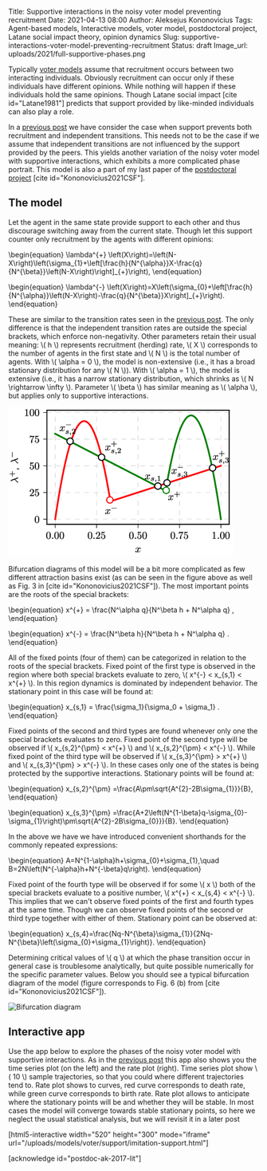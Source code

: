 Title: Supportive interactions in the noisy voter model preventing recruitment
Date: 2021-04-13 08:00
Author: Aleksejus Kononovicius
Tags: Agent-based models, Interactive models, voter model, postdoctoral project, Latane social impact theory, opinion dynamics
Slug: supportive-interactions-voter-model-preventing-recruitment
Status: draft
Image_url: uploads/2021/full-supportive-phases.png

Typically [voter models](/tag/voter-model/) assume that recruitment occurs
between two interacting individuals. Obviously recruitment can occur only if
these individuals have different opinions. While nothing will happen if
these individuals hold the same opinions. Though Latane social impact
[cite id="Latane1981"] predicts that support provided by like-minded
individuals can also play a role.

In a [previous post]({filename}/articles/2021/supportive-interactions-voter-model.md)
we have consider the case when support prevents both recruitment and
independent transitions. This needs not to be the case if we assume that
independent transitions are not influenced by the support provided by the
peers. This yields another variation of the noisy voter model with
supportive interactions, which exhibits a more complicated phase portrait.
This model is also a part of my last paper of the
[postdoctoral project](/tag/postdoctoral-project)
[cite id="Kononovicius2021CSF"].
<!--more-->

## The model

Let the agent in the same state provide support to each other and thus
discourage switching away from the current state. Though let this support
counter only recruitment by the agents with different opinions:

\begin{equation}
    \lambda^{+} \left(X\right)=\left(N-X\right)\left(\sigma_{1}+\left[\frac{h}{N^{\alpha}}X-\frac{q}{N^{\beta}}\left(N-X\right)\right]_{+}\right),
\end{equation}

\begin{equation}
    \lambda^{-} \left(X\right)=X\left(\sigma_{0}+\left[\frac{h}{N^{\alpha}}\left(N-X\right)-\frac{q}{N^{\beta}}X\right]_{+}\right).
\end{equation}

These are similar to the transition rates seen in the
[previous post]({filename}/articles/2021/supportive-interactions-voter-model.md).
The only difference is that the independent transition rates are outside the
special brackets, which enforce non-negativity. Other parameters retain
their usual meaning: \\\( h \\\) represents recruitment (herding) rate,
\\\( X \\\) corresponds to the number of agents in the first state and
\\\( N \\\) is the total number of agents. With \\\( \alpha = 0 \\\), the
model is non-extensive (i.e., it has a broad stationary distribution for any
\\\( N \\\)). With \\\( \alpha = 1 \\\), the model is extensive (i.e., it
has a narrow stationary distribution, which shrinks as
\\\( N \rightarrow \infty \\\). Parameter \\\( \beta \\\) has similar
meaning as \\\( \alpha \\\), but applies only to supportive interactions.

![Special points of the transition rates](/uploads/2021/imitation-supportive-rates.png "Special points of the transition rates (corresponds to Fig. 3 from the article).")

Bifurcation diagrams of this model will be a bit more complicated as few
different attraction basins exist (as can be seen in the figure above as
well as Fig. 3 in [cite id="Kononovicius2021CSF"]). The most important
points are the roots of the special brackets:

\begin{equation}
    x^{+} = \frac{N^\alpha q}{N^\beta h + N^\alpha q} ,
\end{equation}

\begin{equation}
    x^{-} = \frac{N^\beta h}{N^\beta h + N^\alpha q} .
\end{equation}

All of the fixed points (four of them) can be categorized in relation to the
roots of the special brackets. Fixed point of the first type is observed in
the region where both special brackets evaluate to zero,
\\\( x^{-} &lt; x_{s,1} &lt; x^{+} \\\). In this region dynamics is dominated by
independent behavior. The stationary point in this case will be found at:

\begin{equation}
    x_{s,1} = \frac{\sigma\_1}{\sigma\_0 + \sigma\_1} .
\end{equation}

Fixed points of the second and third types are found whenever only one the
special brackets evaluates to zero. Fixed point of the second type will be
observed if \\\( x_{s,2}^{\pm} &lt; x^{+} \\\) and \\\( x_{s,2}^{\pm} &lt; x^{-} \\\).
While fixed point of the third type will be observed if 
\\\( x_{s,3}^{\pm} &gt; x^{+} \\\) and \\\( x_{s,3}^{\pm} &gt; x^{-} \\\). In these
cases only one of the states is being protected by the supportive
interactions. Stationary points will be found at:

\begin{equation}
    x_{s,2}^{\pm} =\frac{A\pm\sqrt{A^{2}-2B\sigma_{1}}}{B},
\end{equation}

\begin{equation}
    x_{s,3}^{\pm} =\frac{A+2\left(N^{1-\beta}q-\sigma_{0}-\sigma_{1}\right)\pm\sqrt{A^{2}-2B\sigma_{0}}}{B}.
\end{equation}

In the above we have we have introduced convenient shorthands for the
commonly repeated expressions: 

\begin{equation}
    A=N^{1-\alpha}h+\sigma_{0}+\sigma_{1},\quad B=2N\left(N^{-\alpha}h+N^{-\beta}q\right).
\end{equation}

Fixed point of the fourth type will be observed if for some \\\( x \\\) both
of the special brackets evaluate to a positive number,
\\\( x^{+} &lt; x_{s,4} &lt; x^{-} \\\). This implies that we can't observe fixed
points of the first and fourth types at the same time. Though we can observe
fixed points of the second or third type together with either of them.
Stationary point can be observed at:

\begin{equation}
    x_{s,4}=\frac{Nq-N^{\beta}\sigma_{1}}{2Nq-N^{\beta}\left(\sigma_{0}+\sigma_{1}\right)}.
\end{equation}

Determining critical values of \\\( q \\\) at which the phase transition
occur in general case is troublesome analytically, but quite possible
numerically for the specific parameter values. Below you should see a
typical bifurcation diagram of the model (figure corresponds to Fig. 6 (b)
from [cite id="Kononovicius2021CSF"]).

![Bifurcation diagram](/uploads/2021/imitation-supportive-phases.png
"Bifurcation diagram of the model with α=β=0 (corresponds to Fig. 6 (b) from
the article).")

## Interactive app

Use the app below to explore the phases of the noisy voter model with
supportive interactions. As in the
[previous post]({filename}/articles/2021/supportive-interactions-voter-model.md)
this app also shows you the time series plot (on the left) and the rate plot
(right). Time series plot show \\\( 10 \\\) sample trajectories, so that you
could where different trajectories tend to. Rate plot shows to curves, red
curve corresponds to death rate, while green curve corresponds to birth rate.
Rate plot allows to anticipate where the stationary points will be and whether
they will be stable. In most cases the model will converge towards stable
stationary points, so here we neglect the usual statistical analysis, but we
will revisit it in a later post

[html5-interactive width="520" height="300" mode="iframe"
url="/uploads/models/voter/support/imitation-support.html"]

[acknowledge id="postdoc-ak-2017-lit"]

